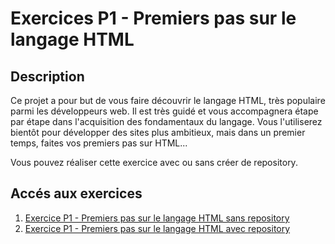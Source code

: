 # Exercices P1 - Premiers pas sur le langage HTML

## Description

Ce projet a pour but de vous faire découvrir le langage HTML, très populaire parmi les développeurs web. Il est très guidé et vous accompagnera étape par étape dans l'acquisition des fondamentaux du langage. Vous l'utiliserez bientôt pour développer des sites plus ambitieux, mais dans un premier temps, faites vos premiers pas sur HTML...

Vous pouvez réaliser cette exercice avec ou sans créer de repository.

## Accés aux exercices

1. [Exercice P1 - Premiers pas sur le langage HTML sans repository](Exercices/exo-sans-repo.md)
2. [Exercice P1 - Premiers pas sur le langage HTML avec repository](Exercices/exo-avec-repo.md)
